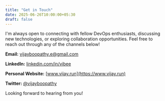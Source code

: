 ```yaml
---
title: "Get in Touch"
date: 2025-06-26T10:00:00+05:30
draft: false
---
```


I'm always open to connecting with fellow DevOps enthusiasts, discussing new technologies, or exploring collaboration opportunities. Feel free to reach out through any of the channels below!

**Email:** [vijayboopathy.e@gmail.com](mailto:vijayboopathy.e@gmail.com)

**LinkedIn:** [linkedin.com/in/vibee](https://www.linkedin.com/in/vibee)

**Personal Website:** [www.vijay.run](https://www.vijay.run)

**Twitter:** [@vijayboopathy](https://x.com/vijayboopathy)

Looking forward to hearing from you!